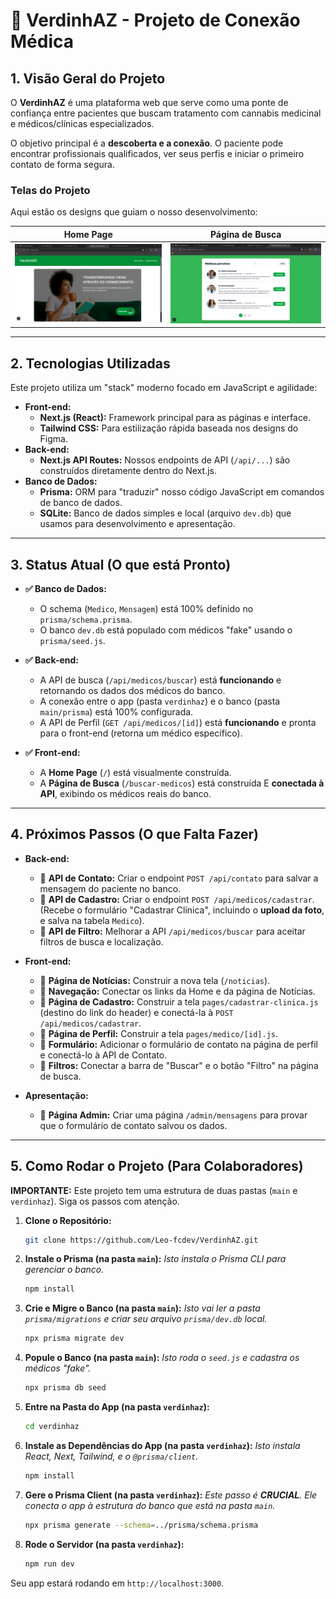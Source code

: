 # 🌿 VerdinhAZ - Projeto de Conexão Médica

## 1. Visão Geral do Projeto

O **VerdinhAZ** é uma plataforma web que serve como uma ponte de confiança entre pacientes que buscam tratamento com cannabis medicinal e médicos/clínicas especializados.

O objetivo principal é a **descoberta e a conexão**. O paciente pode encontrar profissionais qualificados, ver seus perfis e iniciar o primeiro contato de forma segura.

### Telas do Projeto

Aqui estão os designs que guiam o nosso desenvolvimento:

| Home Page | Página de Busca |
| :---: | :---: |
| ![Home Page](./assets/home%20page.png) | ![Página de Busca](./assets/buscar%20medico.png) |

---

## 2. Tecnologias Utilizadas

Este projeto utiliza um "stack" moderno focado em JavaScript e agilidade:

* **Front-end:**
    * **Next.js (React):** Framework principal para as páginas e interface.
    * **Tailwind CSS:** Para estilização rápida baseada nos designs do Figma.
* **Back-end:**
    * **Next.js API Routes:** Nossos endpoints de API (`/api/...`) são construídos diretamente dentro do Next.js.
* **Banco de Dados:**
    * **Prisma:** ORM para "traduzir" nosso código JavaScript em comandos de banco de dados.
    * **SQLite:** Banco de dados simples e local (arquivo `dev.db`) que usamos para desenvolvimento e apresentação.

---

## 3. Status Atual (O que está Pronto)

* **✅ Banco de Dados:**
    * O schema (`Medico`, `Mensagem`) está 100% definido no `prisma/schema.prisma`.
    * O banco `dev.db` está populado com médicos "fake" usando o `prisma/seed.js`.

* **✅ Back-end:**
    * A API de busca (`/api/medicos/buscar`) está **funcionando** e retornando os dados dos médicos do banco.
    * A conexão entre o app (pasta `verdinhaz`) e o banco (pasta `main/prisma`) está 100% configurada.
    * A API de Perfil (`GET /api/medicos/[id]`) está **funcionando** e pronta para o front-end (retorna um médico específico).

* **✅ Front-end:**
    * A **Home Page** (`/`) está visualmente construída.
    * A **Página de Busca** (`/buscar-medicos`) está construída E **conectada à API**, exibindo os médicos reais do banco.

---

## 4. Próximos Passos (O que Falta Fazer)

* **Back-end:**
    * 🔲 **API de Contato:** Criar o endpoint `POST /api/contato` para salvar a mensagem do paciente no banco.
    * 🔲 **API de Cadastro:** Criar o endpoint `POST /api/medicos/cadastrar`. (Recebe o formulário "Cadastrar Clínica", incluindo o **upload da foto**, e salva na tabela `Medico`).
    * 🔲 **API de Filtro:** Melhorar a API `/api/medicos/buscar` para aceitar filtros de busca e localização.

* **Front-end:**
    * 🔲 **Página de Notícias:** Construir a nova tela (`/noticias`).
    * 🔲 **Navegação:** Conectar os links da Home e da página de Notícias.
    * 🔲 **Página de Cadastro:** Construir a tela `pages/cadastrar-clinica.js` (destino do link do header) e conectá-la à `POST /api/medicos/cadastrar`.
    * 🔲 **Página de Perfil:** Construir a tela `pages/medico/[id].js`.
    * 🔲 **Formulário:** Adicionar o formulário de contato na página de perfil e conectá-lo à API de Contato.
    * 🔲 **Filtros:** Conectar a barra de "Buscar" e o botão "Filtro" na página de busca.

* **Apresentação:**
    * 🔲 **Página Admin:** Criar uma página `/admin/mensagens` para provar que o formulário de contato salvou os dados.

---

## 5. Como Rodar o Projeto (Para Colaboradores)

**IMPORTANTE:** Este projeto tem uma estrutura de duas pastas (`main` e `verdinhaz`). Siga os passos com atenção.

1.  **Clone o Repositório:**
    ```bash
    git clone https://github.com/Leo-fcdev/VerdinhAZ.git
    ```

2.  **Instale o Prisma (na pasta `main`):**
    *Isto instala o Prisma CLI para gerenciar o banco.*
    ```bash
    npm install
    ```

3.  **Crie e Migre o Banco (na pasta `main`):**
    *Isto vai ler a pasta `prisma/migrations` e criar seu arquivo `prisma/dev.db` local.*
    ```bash
    npx prisma migrate dev
    ```

4.  **Popule o Banco (na pasta `main`):**
    *Isto roda o `seed.js` e cadastra os médicos "fake".*
    ```bash
    npx prisma db seed
    ```

5.  **Entre na Pasta do App (na pasta `verdinhaz`):**
    ```bash
    cd verdinhaz
    ```

6.  **Instale as Dependências do App (na pasta `verdinhaz`):**
    *Isto instala React, Next, Tailwind, e o `@prisma/client`.*
    ```bash
    npm install
    ```

7.  **Gere o Prisma Client (na pasta `verdinhaz`):**
    *Este passo é **CRUCIAL**. Ele conecta o app à estrutura do banco que está na pasta `main`.*
    ```bash
    npx prisma generate --schema=../prisma/schema.prisma
    ```

8.  **Rode o Servidor (na pasta `verdinhaz`):**
    ```bash
    npm run dev
    ```

Seu app estará rodando em `http://localhost:3000`.